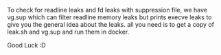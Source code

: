 To check for readline leaks and fd leaks with suppression file, we have vg.sup which can filter readline memory leaks but prints execve leaks to give you the general idea about the leaks. all you need is to get a copy of leak.sh and vg.sup and run them in docker. 

Good Luck :D
